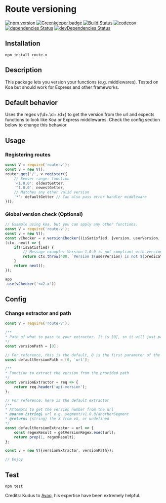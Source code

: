 

# Route versioning

[![npm version](https://badge.fury.io/js/route-v.svg)](https://badge.fury.io/js/route-v)
[![Greenkeeper badge](https://badges.greenkeeper.io/Amri91/route-v.svg)](https://greenkeeper.io/)
[![Build Status](https://travis-ci.org/Amri91/route-v.svg?branch=master)](https://travis-ci.org/Amri91/route-v)
[![codecov](https://codecov.io/gh/Amri91/route-v/branch/master/graph/badge.svg)](https://codecov.io/gh/Amri91/route-v)
[![dependencies Status](https://david-dm.org/amri91/route-v/status.svg)](https://david-dm.org/Amri91/route-v)
[![devDependencies Status](https://david-dm.org/amri91/route-v/dev-status.svg)](https://david-dm.org/Amri91/route-v?type=dev)

## Installation
```
npm install route-v
```

## Description
This package lets you version your functions (e.g. middlewares). Tested on Koa but should work for Express and other frameworks.

## Default behavior
Uses the regex v(\d+.\d+.\d+) to get the version from the url and expects functions to look like Koa or Express middlewares.
Check the config section below to change this behavior.

## Usage

### Registering routes
```javascript
const V = require('route-v');
const v = new V();
router.get('/', v.register({
    // Semver range: function
    '<1.0.0': oldestGetter,
    '^1.0.0': newestGetter,
    // Matches any other valid version
    '*': defaultGetter // Can also pass error handler middleware
}));
```

### Global version check (Optional)
```javascript
// Example using koa, but you can apply any other functions.
const V = require('route-v');
const v = new V();
const vChecker = v.versionChecker((isSatisfied, {version, userVersion, predicate}) =>
(ctx, next) => {
    if(!isSatisfied) {
	    // Message example: Version 1.0.0 is not compliant with version <=2.x.
        return ctx.throw(400, `Version ${userVersion} is not ${predicate} version ${version}`);
    }
    return next();
});

app
.use(vChecker('<=2.x'))
```

## Config
### Change extractor and path
```javascript
const V = require('route-v');

/**
* Path of what to pass to your extractor. It is [0], so it will just pass the first argument
*/
const versionPath = [0];

// For reference, this is the default, 0 is the first parameter of the middleware (koa, express) and it contains url in them.
const defaultVersionPath = [0, 'url'];

/**
* Function to extract the version from the provided path
*/
const versionExtractor = req => {
    return req.header('api-version');
};

// For reference, here is the default extractor
/**
* Attempts to get the version number from the url
* @param {string} url e.g. segment/v1.0.0/anotherSegment
* @returns {string} the X from vX, or undefined
*/
const defaultVersionExtractor = url => {
    const regexResult = getVersionRegex.exec(url);
    return prop(1, regexResult);
};

const v = new V({versionExtractor, versionPath});

// Enjoy
```

## Test
```
npm test
```

Credits:
Kudus to [Avaq](https://github.com/Avaq), his expertise have been extremely helpful.
